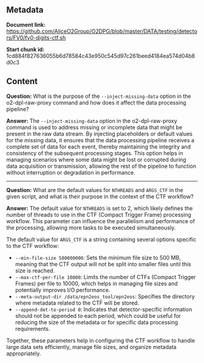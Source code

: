 ## Metadata

**Document link:** https://github.com/AliceO2Group/O2DPG/blob/master/DATA/testing/detectors/FV0/fv0-digits-ctf.sh

**Start chunk id:** 1cd884f827636055b6d78584c43e950c545d97c261beed4184ea574d04b8d0c3

## Content

**Question:** What is the purpose of the `--inject-missing-data` option in the o2-dpl-raw-proxy command and how does it affect the data processing pipeline?

**Answer:** The `--inject-missing-data` option in the o2-dpl-raw-proxy command is used to address missing or incomplete data that might be present in the raw data stream. By injecting placeholders or default values for the missing data, it ensures that the data processing pipeline receives a complete set of data for each event, thereby maintaining the integrity and consistency of the subsequent processing stages. This option helps in managing scenarios where some data might be lost or corrupted during data acquisition or transmission, allowing the rest of the pipeline to function without interruption or degradation in performance.

---

**Question:** What are the default values for `NTHREADS` and `ARGS_CTF` in the given script, and what is their purpose in the context of the CTF workflow?

**Answer:** The default value for `NTHREADS` is set to 2, which likely defines the number of threads to use in the CTF (Compact Trigger Frame) processing workflow. This parameter can influence the parallelism and performance of the processing, allowing more tasks to be executed simultaneously.

The default value for `ARGS_CTF` is a string containing several options specific to the CTF workflow:
- `--min-file-size 500000000`: Sets the minimum file size to 500 MB, meaning that the CTF output will not be split into smaller files until this size is reached.
- `--max-ctf-per-file 10000`: Limits the number of CTFs (Compact Trigger Frames) per file to 10000, which helps in managing file sizes and potentially improves I/O performance.
- `--meta-output-dir /data/epn2eos_tool/epn2eos`: Specifies the directory where metadata related to the CTF will be stored.
- `--append-det-to-period 0`: Indicates that detector-specific information should not be appended to each period, which could be useful for reducing the size of the metadata or for specific data processing requirements.

Together, these parameters help in configuring the CTF workflow to handle large data sets efficiently, manage file sizes, and organize metadata appropriately.